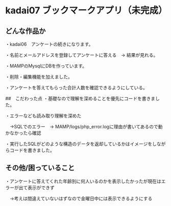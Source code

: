 # kadai07 ブックマークアプリ（未完成）

## どんな作品か
・kadai06　アンケートの続きになります。

・名前とメールアドレスを登録してアンケートに答える　→ 結果が見れる。

・MAMPのMysqlにDBを作っています。

・削除・編集機能を加えました。

・アンケートを答えてもらった合計人数を確認できるようにしている。

##　こだわった点
・基礎なので理解を深めることを優先にコードを書きました。

・エラーなども読み取り理解を深めた

　→SQLでのエラー　→ MAMP/logs/php_error.logに理由が書いてあるので動かなかったら確認

・実行したSQLがどのような構造のデータを返却しているかはイメージをしながらコードを書きました。

## その他/困っていること
・アンケートに答えてくれた年齢別に何人いるのかを表示したかったが現在はエラーが出て表示ができず

　→考えは間違えていないはずなので金曜日中には表示できるようにする
